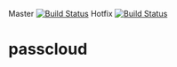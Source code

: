 Master [![Build Status](https://travis-ci.org/kalan4iki/passcloud.svg?branch=master)](https://travis-ci.org/kalan4iki/passcloud)
Hotfix [![Build Status](https://travis-ci.org/kalan4iki/passcloud.svg?branch=hotfix)](https://travis-ci.org/kalan4iki/passcloud)
# passcloud